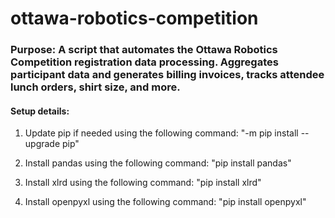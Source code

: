 # ottawa-robotics-competition

### Purpose: A script that automates the Ottawa Robotics Competition registration data processing. Aggregates participant data and generates billing invoices, tracks attendee lunch orders, shirt size, and more.

#### Setup details: 

1. Update pip if needed using the following command: "-m pip install --upgrade pip"

2. Install pandas using the following command: "pip install pandas"

3. Install xlrd using the following command: "pip install xlrd"

4. Install openpyxl using the following command: "pip install openpyxl"

